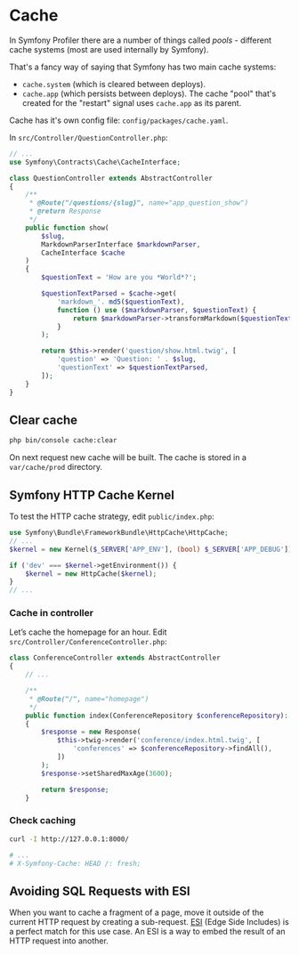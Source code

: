 # Cache

In Symfony Profiler there are a number of things called *pools* - different cache systems (most are used internally by Symfony). 

That's a fancy way of saying that Symfony has two main cache systems: 

- `cache.system` (which is cleared between deploys).
- `cache.app` (which persists between deploys). The cache "pool" that's created for the "restart" signal uses `cache.app` as its parent.

Cache has it's own config file: `config/packages/cache.yaml`.

In `src/Controller/QuestionController.php`:

```php
// ...
use Symfony\Contracts\Cache\CacheInterface;

class QuestionController extends AbstractController
{
    /**
     * @Route("/questions/{slug}", name="app_question_show")
     * @return Response
     */
    public function show(
        $slug,
        MarkdownParserInterface $markdownParser,
        CacheInterface $cache
    )
    {
        $questionText = 'How are you *World*?';

        $questionTextParsed = $cache->get(
            'markdown_'. md5($questionText),
            function () use ($markdownParser, $questionText) {
                return $markdownParser->transformMarkdown($questionText);
            }
        );

        return $this->render('question/show.html.twig', [
            'question' => 'Question: ' . $slug,
            'questionText' => $questionTextParsed,
        ]);
    }
}
```

## Clear cache

```bash
php bin/console cache:clear
```

On next request new cache will be built. 
The cache is stored in a `var/cache/prod` directory.

## Symfony HTTP Cache Kernel

To test the HTTP cache strategy, edit `public/index.php`:

```php
use Symfony\Bundle\FrameworkBundle\HttpCache\HttpCache;
// ...
$kernel = new Kernel($_SERVER['APP_ENV'], (bool) $_SERVER['APP_DEBUG']);

if ('dev' === $kernel->getEnvironment()) {
    $kernel = new HttpCache($kernel);
}
// ...
```

### Cache in controller

Let’s cache the homepage for an hour. Edit `src/Controller/ConferenceController.php`:

```php
class ConferenceController extends AbstractController
{
    // ...

    /**
     * @Route("/", name="homepage")
     */
    public function index(ConferenceRepository $conferenceRepository): Response
    {
        $response = new Response(
            $this->twig->render('conference/index.html.twig', [
                'conferences' => $conferenceRepository->findAll(),
            ])
        );
        $response->setSharedMaxAge(3600);

        return $response;
    }
```

### Check caching

```bash
curl -I http://127.0.0.1:8000/

# ...
# X-Symfony-Cache: HEAD /: fresh;
```

## Avoiding SQL Requests with ESI

When you want to cache a fragment of a page, move it outside of the current HTTP request by creating a sub-request. [ESI](https://symfony.com/doc/current/http_cache/esi.html) (Edge Side Includes) is a perfect match for this use case. An ESI is a way to embed the result of an HTTP request into another.

